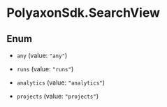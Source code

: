 # PolyaxonSdk.SearchView

## Enum


* `any` (value: `"any"`)

* `runs` (value: `"runs"`)

* `analytics` (value: `"analytics"`)

* `projects` (value: `"projects"`)


